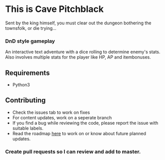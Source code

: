 # This is Cave Pitchblack
Sent by the king himself, you must clear out the dungeon bothering the townsfolk, or die trying...

### DnD style gameplay
An interactive text adventure with a dice rolling to determine enemy's stats.
Also involves multiple stats for the player like HP, AP and itembonuses.

## Requirements

* Python3 

## Contributing

* Check the issues tab to work on fixes
* For content updates, work on a seperate branch
* If you find a bug while reviewing the code, please report the issue with suitable labels.
* Read the roadmap [here](ROADMAP.md) to work on or know about future planned updates.

### Create pull requests so I can review and add to master.

